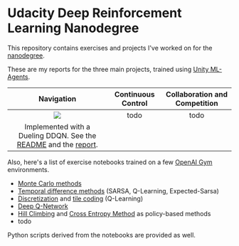 # Udacity Deep Reinforcement Learning Nanodegree

This repository contains exercises and projects I've worked on for the [nanodegree](https://github.com/udacity/deep-reinforcement-learning).

These are my reports for the three main projects, trained using [Unity ML-Agents](https://github.com/Unity-Technologies/ml-agents).

| Navigation | Continuous Control | Collaboration and Competition |
|:---------------------------------:|:------------------:|:-----------------------------:|
| ![](p1-navigation/imgs/gif_2.gif) | todo | todo |
| Implemented with a Dueling DDQN. See the [README](p1-navigation/README.md) and the [report](p1-navigation/Report.ipynb). | | |

Also, here's a list of exercise notebooks trained on a few [OpenAI Gym](https://github.com/openai/gym) environments.

- [Monte Carlo methods](monte-carlo/Monte_Carlo.ipynb)
- [Temporal difference methods](temporal-difference/Temporal_Difference.ipynb) (SARSA, Q-Learning, Expected-Sarsa)
- [Discretization](discretization/Discretization.ipynb) and [tile coding](discretization/Tile_Coding.ipynb) (Q-Learning)
- [Deep Q-Network](deep-q-network/Deep_Q_Network.ipynb)
- [Hill Climbing](hill-climbing/Hill_Climbing.ipynb) and [Cross Entropy Method](cross-entropy-method/CEM.ipynb) as policy-based methods
- todo

Python scripts derived from the notebooks are provided as well.
